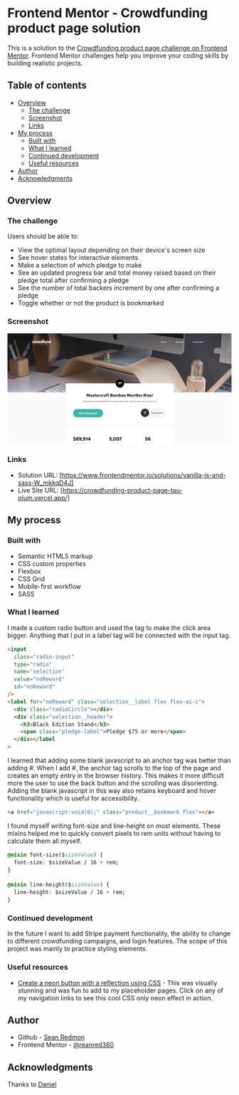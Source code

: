 # Frontend Mentor - Crowdfunding product page solution

This is a solution to the [Crowdfunding product page challenge on Frontend Mentor](https://www.frontendmentor.io/challenges/crowdfunding-product-page-7uvcZe7ZR). Frontend Mentor challenges help you improve your coding skills by building realistic projects.

## Table of contents

- [Overview](#overview)
  - [The challenge](#the-challenge)
  - [Screenshot](#screenshot)
  - [Links](#links)
- [My process](#my-process)
  - [Built with](#built-with)
  - [What I learned](#what-i-learned)
  - [Continued development](#continued-development)
  - [Useful resources](#useful-resources)
- [Author](#author)
- [Acknowledgments](#acknowledgments)

## Overview

### The challenge

Users should be able to:

- View the optimal layout depending on their device's screen size
- See hover states for interactive elements
- Make a selection of which pledge to make
- See an updated progress bar and total money raised based on their pledge total after confirming a pledge
- See the number of total backers increment by one after confirming a pledge
- Toggle whether or not the product is bookmarked

### Screenshot

![](./screenshot.png)

### Links

- Solution URL: [https://www.frontendmentor.io/solutions/vanilla-js-and-sass-W_mkkqD4J]
- Live Site URL: [https://crowdfunding-product-page-tau-plum.vercel.app/]

## My process

### Built with

- Semantic HTML5 markup
- CSS custom properties
- Flexbox
- CSS Grid
- Mobile-first workflow
- SASS

### What I learned

I made a custom radio button and used the <label> tag to make the click area bigger. Anything that I put in a label tag will be connected with the input tag.

```html
<input
  class="radio-input"
  type="radio"
  name="selection"
  value="noReward"
  id="noReward"
/>
<label for="noReward" class="selection__label flex flex-ai-c">
  <div class="radioCircle"></div>
  <div class="selection__header">
    <h3>Black Edition Stand</h3>
    <span class="pledge-label">Pledge $75 or more</span>
  </div></label
>
```

I learned that adding some blank javascript to an anchor tag was better than adding #. When I add #, the anchor tag scrolls to the top of the page and creates an empty entry in the browser history. This makes it more difficult more the user to use the back button and the scrolling was disorienting. Adding the blank javascript in this way also retains keyboard and hover functionality which is useful for accessibility.

```html
<a href="javascript:void(0);" class="product__bookmark flex"></a>
```

I found myself writing font-size and line-height on most elements. These mixins helped me to quickly convert pixels to rem units without having to calculate them all myself.

```css
@mixin font-size($sizeValue) {
  font-size: $sizeValue / 16 + rem;
}

@mixin line-height($sizeValue) {
  line-height: $sizeValue / 16 + rem;
}
```

### Continued development

In the future I want to add Stripe payment functionality, the ability to change to different crowdfunding campaigns, and login features. The scope of this project was mainly to practice styling elements.

### Useful resources

- [Create a neon button with a reflection using CSS](https://www.youtube.com/watch?v=6xNcXwC6ikQ&t=788s) - This was visually stunning and was fun to add to my placeholder pages. Click on any of my navigation links to see this cool CSS only neon effect in action.

## Author

- Github - [Sean Redmon](https://github.com/seanred360)
- Frontend Mentor - [@reanred360](https://www.frontendmentor.io/profile/seanred360)

## Acknowledgments

Thanks to [Daniel](https://www.frontendmentor.io/profile/daniel-g-p)
